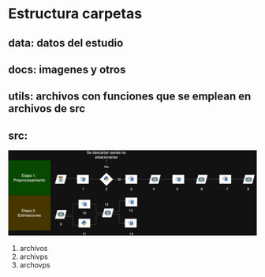 
# Estructura carpetas
## data: datos del estudio
## docs: imagenes y otros
## utils: archivos con funciones que se emplean en archivos de src
## src: 

<img src="docs/images/tesis_estruc.jpg" alt="Tesis Diagram" width="auto" height="auto"/>


1) archivos
2) archivps
3) archovps










